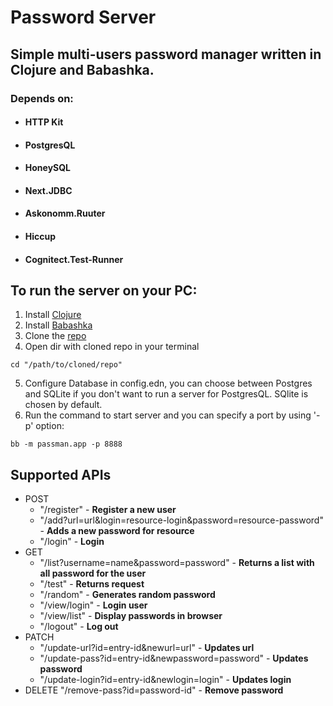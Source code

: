 # Password Server
## Simple multi-users password manager written in Clojure and Babashka. <br/>
### Depends on:
- #### HTTP Kit
- #### PostgresQL
- #### HoneySQL
- #### Next.JDBC
- #### Askonomm.Ruuter
- #### Hiccup
- #### Cognitect.Test-Runner

## To run the server on your PC:
1. Install [Clojure](https://clojure.org/guides/getting_started)
2. Install [Babashka](https://book.babashka.org)
3. Clone the [repo](https://github.com/Stansom/passwords_server.git)
4. Open dir with cloned repo in your terminal
```console
cd "/path/to/cloned/repo"
```
5. Configure Database in config.edn, you can choose between Postgres and SQLite if you don't want to run a server for PostgresQL. SQlite is chosen by default.
6. Run the command to start server and you can specify a port by using '-p' option:
```console
bb -m passman.app -p 8888
```

## Supported APIs
- POST 
    - "/register" - **Register a new user**
    - "/add?url=url&login=resource-login&password=resource-password" - **Adds a new password for resource**
    - "/login" - **Login**
- GET 
    - "/list?username=name&password=password" - **Returns a list with all password for the user**
    - "/test" - **Returns request**
    - "/random" - **Generates random password**
    - "/view/login" - **Login user**
    - "/view/list" - **Display passwords in browser**
    - "/logout" - **Log out**
- PATCH 
    - "/update-url?id=entry-id&newurl=url" - **Updates url**
    - "/update-pass?id=entry-id&newpassword=password" - **Updates password**
    - "/update-login?id=entry-id&newlogin=login" - **Updates login**
- DELETE "/remove-pass?id=password-id" - **Remove password**
